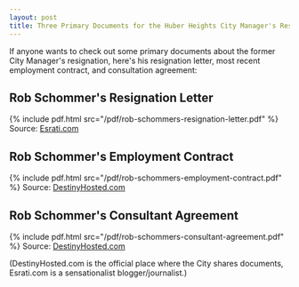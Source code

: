 ```yaml
---
layout: post
title: Three Primary Documents for the Huber Heights City Manager's Resignation
---
```


If anyone wants to check out some primary documents about the former City Manager's resignation, here's his resignation letter, most recent employment contract, and consultation agreement:

## Rob Schommer's Resignation Letter
{% include pdf.html src="/pdf/rob-schommers-resignation-letter.pdf" %}
Source: [Esrati.com](https://esrati.com/wp-content/uploads/2021/03/428_2387_Public-Records-Esrati-030921-2-Part-2.pdf)

## Rob Schommer's Employment Contract
{% include pdf.html src="/pdf/rob-schommers-employment-contract.pdf" %}
Source: [DestinyHosted.com](https://destinyhosted.com/hubershareddocs/PUBRECS/436_2397_Public%20Records%20-%20McClory%20-%20031121.pdf)

## Rob Schommer's Consultant Agreement
{% include pdf.html src="/pdf/rob-schommers-consultant-agreement.pdf" %}
Source: [DestinyHosted.com](https://destinyhosted.com/hubershareddocs/PUBRECS/435_2384_Consulting%20Agreement%20-%20Rob%20Schommer%20-%20031021.pdf)

(DestinyHosted.com is the official place where the City shares documents, Esrati.com is a sensationalist blogger/journalist.)



